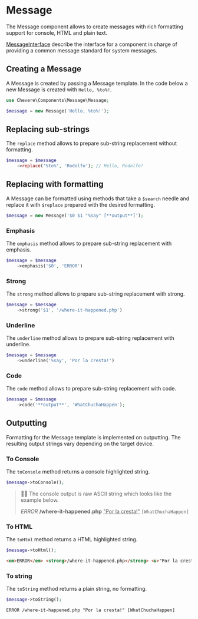 # Message

The Message component allows to create messages with rich formatting support for console, HTML and plain text.

[MessageInterface](../reference/Chevere/Interfaces/Message/MessageInterface.md) describe the interface for a component in charge of providing a common message standard for system messages.

## Creating a Message

A Message is created by passing a Message template. In the code below a new Message is created with `Hello, %to%!`.

```php
use Chevere\Components\Message\Message;

$message = new Message('Hello, %to%!');
```

## Replacing sub-strings

The `replace` method allows to prepare sub-string replacement without formatting.

```php
$message = $message
    ->replace('%to%', 'Rodolfo'); // Hello, Rodolfo!
```

## Replacing with formatting

A Message can be formatted using methods that take a `$search` needle and replace it with `$replace` prepared with the desired formatting.

```php
$message = new Message('$0 $1 "%say" [**output**]');
```

### Emphasis

The `emphasis` method allows to prepare sub-string replacement with emphasis.

```php
$message = $message
    ->emphasis('$0', 'ERROR')
```

### Strong

The `strong` method allows to prepare sub-string replacement with strong.

```php
$message = $message
    ->strong('$1', '/where-it-happened.php')
```

### Underline

The `underline` method allows to prepare sub-string replacement with underline.

```php
$message = $message
    ->underline('%say', 'Por la cresta!')
```

### Code

The `code` method allows to prepare sub-string replacement with code.

```php
$message = $message
    ->code('**output**', 'WhatChuchaHappen');
```

## Outputting

Formatting for the Message template is implemented on outputting. The resulting output strings vary depending on the target device.

### To Console

The `toConsole` method returns a console highlighted string.

```php
$message->toConsole();
```

> 👍🏾 The console output is raw ASCII string which looks like the example below.
> 
> <em>ERROR</em> <strong>/where-it-happened.php</strong> <u>"Por la cresta!"</u> <code>[WhatChuchaHappen]</code>

### To HTML

The `toHtml` method returns a HTML highlighted string.

```php
$message->toHtml();
```

```html
<em>ERROR</em> <strong>/where-it-happened.php</strong> <u>"Por la cresta!"</u> <code>[WhatChuchaHappen]</code>
```

### To string

The `toString` method returns a plain string, no formatting.

```php
$message->toString();
```

```txt
ERROR /where-it-happened.php "Por la cresta!" [WhatChuchaHappen]
```
